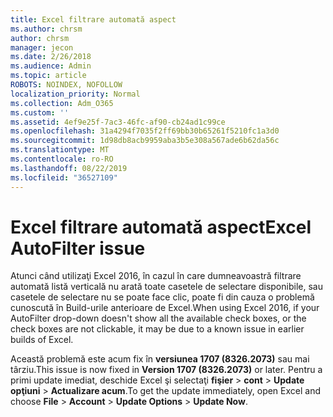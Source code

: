 ```yaml
---
title: Excel filtrare automată aspect
ms.author: chrsm
author: chrsm
manager: jecon
ms.date: 2/26/2018
ms.audience: Admin
ms.topic: article
ROBOTS: NOINDEX, NOFOLLOW
localization_priority: Normal
ms.collection: Adm_O365
ms.custom: ''
ms.assetid: 4ef9e25f-7ac3-46fc-af90-cb24ad1c99ce
ms.openlocfilehash: 31a4294f7035f2ff69bb30b65261f5210fc1a3d0
ms.sourcegitcommit: 1d98db8acb9959aba3b5e308a567ade6b62da56c
ms.translationtype: MT
ms.contentlocale: ro-RO
ms.lasthandoff: 08/22/2019
ms.locfileid: "36527109"
---
```

# <a name="excel-autofilter-issue"></a><span data-ttu-id="c051b-102">Excel filtrare automată aspect</span><span class="sxs-lookup"><span data-stu-id="c051b-102">Excel AutoFilter issue</span></span>

<span data-ttu-id="c051b-103">Atunci când utilizaţi Excel 2016, în cazul în care dumneavoastră filtrare automată listă verticală nu arată toate casetele de selectare disponibile, sau casetele de selectare nu se poate face clic, poate fi din cauza o problemă cunoscută în Build-urile anterioare de Excel.</span><span class="sxs-lookup"><span data-stu-id="c051b-103">When using Excel 2016, if your AutoFilter drop-down doesn't show all the available check boxes, or the check boxes are not clickable, it may be due to a known issue in earlier builds of Excel.</span></span> 
  
<span data-ttu-id="c051b-104">Această problemă este acum fix în **versiunea 1707 (8326.2073)** sau mai târziu.</span><span class="sxs-lookup"><span data-stu-id="c051b-104">This issue is now fixed in **Version 1707 (8326.2073)** or later.</span></span> <span data-ttu-id="c051b-105">Pentru a primi update imediat, deschide Excel şi selectaţi **fişier** \> **cont** \> **Update opţiuni** \> **Actualizare acum**.</span><span class="sxs-lookup"><span data-stu-id="c051b-105">To get the update immediately, open Excel and choose **File** \> **Account** \> **Update Options** \> **Update Now**.</span></span>
  

